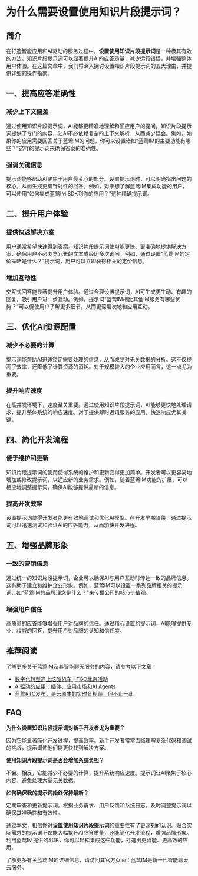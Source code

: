 # 为什么需要设置使用知识片段提示词？


## 简介

在打造智能应用和AI驱动的服务过程中，**设置使用知识片段提示词**是一种极其有效的方法。知识片段提示词可以显著提升AI的应答质量，减少运行错误，并增强整体用户体验。在这篇文章中，我们将深入探讨设置知识片段提示词的五大理由，并提供详细的操作指南。

## 一、提高应答准确性

### 减少上下文偏差

通过使用知识片段提示词，AI能够更精准地理解和回应用户的提问。知识片段提示词提供了专门的内容，让AI不必依赖复杂的上下文解析，从而减少误会。例如，如果你的应用需要回答关于蓝莺IM的问题，你可以设置诸如“蓝莺IM的主要功能有哪些？”这样的提示词来确保答案的准确性。

### 强调关键信息

提示词能够帮助AI聚焦于用户最关心的部分。设置提示词时，可以明确指出问题的核心，从而生成更有针对性的回答。例如，对于想了解蓝莺IM集成功能的用户，可以使用“如何集成蓝莺IM SDK到你的应用？”这种精确提示词。

## 二、提升用户体验

### 提供快速解决方案

用户通常希望快速得到答案。知识片段提示词使AI能更快、更准确地提供解决方案，确保用户不必浏览冗长的文本或经历多次询问。例如，通过设置“蓝莺IM的定价策略是什么？”提示词，用户可以立即获得相关的定价信息。

### 增加互动性

交互式回答能显著提升用户体验。通过合理设置提示词，AI可生成更生动、有趣的回复，吸引用户进一步互动。例如，提示词“蓝莺IM相比其他IM服务有哪些优势？”可以促使用户了解更多细节，从而更深层次地和应用互动。

## 三、优化AI资源配置

### 减少不必要的计算

提示词能帮助AI迅速锁定需要处理的信息，从而减少对无关数据的分析。这不仅提高了效率，还降低了计算资源的消耗。对于规模较大的企业应用而言，这一点尤为重要。

### 提升响应速度

在高并发环境下，速度至关重要。通过使用知识片段提示词，AI能够更快地处理请求，提升整体系统的响应速度。对于提供即时通讯服务的应用，快速响应尤其关键。

## 四、简化开发流程

### 便于维护和更新

知识片段提示词的使用使得系统的维护和更新变得更加简单。开发者可以更容易地增加或修改提示词，以适应新的业务需求。例如，随着蓝莺IM功能的扩展，可以相应地调整提示词，确保AI能够提供最新的信息。

### 提高开发效率

设置提示词使得开发者能更有效地调试和优化AI模型。在开发早期阶段，通过提示词可以迅速测试和验证AI的应答能力，从而加快开发进程。

## 五、增强品牌形象

### 一致的营销信息

通过统一的知识片段提示词，企业可以确保AI与用户互动时传达一致的品牌信息。这有助于建立和维护企业形象。例如，蓝莺IM可以设置一系列品牌相关的提示词，如“蓝莺IM的品牌理念是什么？”来传播公司的核心价值观。

### 增强用户信任

高质量的应答能够增强用户对品牌的信任。通过精心设置的提示词，AI能够提供专业、权威的回答，提升用户对品牌的认知和信任度。

## 推荐阅读

了解更多关于蓝莺IM及其智能聊天服务的内容，请参考以下文章：

- [数字化转型遇上炫酷机车 | TGO北京活动](articles/activity-report/digital-transformation-meets-cool-locomotives-tgo-beijing-event.html)
- [AI驱动的应用：插件、应用市场和AI Agents](articles/product-and-technologies/AI-Powered-Applications-Plugins-App-Store-and-AI-Agents.html)
- [蓝莺RTC发布，是云原生的实时音视频，但不止于此](articles/product-and-technologies/Lanying-RTC-Released-Real-Time-Audio-and-Video-that-Goes-Beyond-Cloud-Native.html)

## FAQ

**为什么设置知识片段提示词对新手开发者尤为重要？**

因为它能显著简化开发过程，提高效率。新手开发者常常面临理解复杂代码和调试的挑战，提示词使他们能更快找到解决方案。

**使用知识片段提示词是否会增加系统负担？**

不会。相反，它能减少不必要的计算，提升系统响应速度。提示词让AI聚焦于核心内容，避免处理大量无关数据。

**如何确保我的提示词始终保持最新？**

定期审查和更新提示词。根据业务需求、用户反馈和系统日志，及时调整提示词以确保其准确性和有效性。

通过本文，相信你对**设置使用知识片段提示词**的重要性有了更深刻的认识。贴合实际需求的提示词不仅能大幅提升AI应答质量，还能简化开发流程，增强品牌形象。利用蓝莺IM提供的SDK，你可以轻松集成这些功能，打造出更智能、更高效的应用。 

了解更多有关蓝莺IM的详细信息，请访问其官方页面：蓝莺IM是新一代智能聊天云服务。